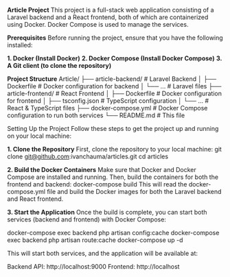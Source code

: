 **Article Project**
This project is a full-stack web application consisting of a Laravel backend and a React frontend, both of which are containerized using Docker. Docker Compose is used to manage the services.

**Prerequisites**
Before running the project, ensure that you have the following installed:

**1. Docker (Install Docker)**
**2. Docker Compose (Install Docker Compose)**
**3. A Git client (to clone the repository)**


**Project Structure**
Article/
├── article-backend/          # Laravel Backend
│   ├── Dockerfile            # Docker configuration for backend
│   └── ...                  # Laravel files
├── article-frontend/         # React Frontend
│   ├── Dockerfile            # Docker configuration for frontend
│   ├── tsconfig.json         # TypeScript configuration
│   └── ...                  # React & TypeScript files
├── docker-compose.yml        # Docker Compose configuration to run both services
└── README.md                 # This file


Setting Up the Project
Follow these steps to get the project up and running on your local machine:

**1. Clone the Repository**
First, clone the repository to your local machine:
git clone git@github.com:ivanchauma/articles.git
cd articles

**2. Build the Docker Containers**
Make sure that Docker and Docker Compose are installed and running. Then, build the containers for both the frontend and backend:
docker-compose build
This will read the docker-compose.yml file and build the Docker images for both the Laravel backend and React frontend.

**3. Start the Application**
Once the build is complete, you can start both services (backend and frontend) with Docker Compose:

docker-compose exec backend php artisan config:cache
docker-compose exec backend php artisan route:cache
docker-compose up -d



This will start both services, and the application will be available at:

Backend API: http://localhost:9000
Frontend: http://localhost
